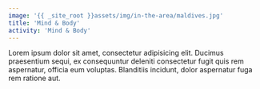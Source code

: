 ```yaml
---
image: '{{ _site_root }}assets/img/in-the-area/maldives.jpg'
title: 'Mind & Body'
activity: 'Mind & Body'
---
```

<p>Lorem ipsum dolor sit amet, consectetur adipisicing elit. Ducimus praesentium sequi, ex consequuntur deleniti consectetur fugit quis rem aspernatur, officia eum voluptas. Blanditiis incidunt, dolor aspernatur fuga rem ratione aut.</p>